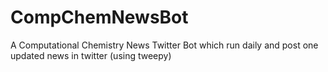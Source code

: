 # CompChemNewsBot
A Computational Chemistry News Twitter Bot which run daily and post one updated news in twitter (using tweepy)
